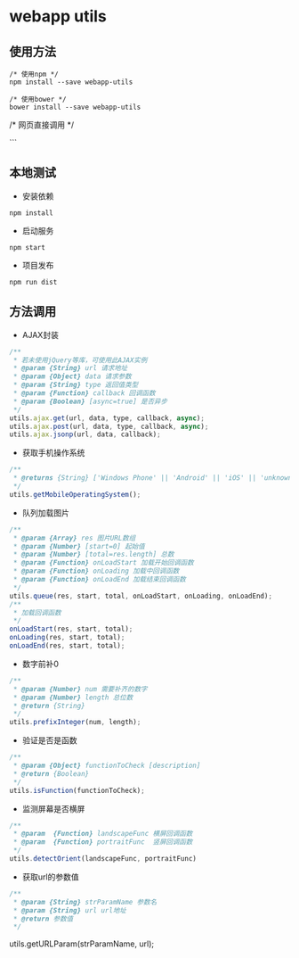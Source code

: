 # webapp utils

## 使用方法
```
/* 使用npm */
npm install --save webapp-utils
```
```
/* 使用bower */
bower install --save webapp-utils
```
/* 网页直接调用 */
<link rel="stylesheet" href="dist/orient.min.css">
<script src="dist/utils.min.js"></script>
```

## 本地测试

- 安装依赖

```
npm install
```

- 启动服务

```
npm start
```

- 项目发布

```
npm run dist
```

## 方法调用

- AJAX封装

``` javascript
/**
 * 若未使用jQuery等库，可使用此AJAX实例
 * @param {String} url 请求地址
 * @param {Object} data 请求参数
 * @param {String} type 返回值类型
 * @param {Function} callback 回调函数
 * @param {Boolean} [async=true] 是否异步
 */
utils.ajax.get(url, data, type, callback, async);
utils.ajax.post(url, data, type, callback, async);
utils.ajax.jsonp(url, data, callback);
```

- 获取手机操作系统

``` javascript
/**
 * @returns {String} ['Windows Phone' || 'Android' || 'iOS' || 'unknown']
 */
utils.getMobileOperatingSystem();
```

- 队列加载图片

``` javascript
/**
 * @param {Array} res 图片URL数组
 * @param {Number} [start=0] 起始值
 * @param {Number} [total=res.length] 总数
 * @param {Function} onLoadStart 加载开始回调函数
 * @param {Function} onLoading 加载中回调函数
 * @param {Function} onLoadEnd 加载结束回调函数
 */
utils.queue(res, start, total, onLoadStart, onLoading, onLoadEnd);
/**
 * 加载回调函数
 */
onLoadStart(res, start, total);
onLoading(res, start, total);
onLoadEnd(res, start, total);
```

- 数字前补0

``` javascript
/**
 * @param {Number} num 需要补齐的数字
 * @param {Number} length 总位数
 * @return {String}
 */
utils.prefixInteger(num, length);
```

- 验证是否是函数

``` javascript
/**
 * @param {Object} functionToCheck [description]
 * @return {Boolean}
 */
utils.isFunction(functionToCheck);
```

- 监测屏幕是否横屏

``` javascript
/**
 * @param  {Function} landscapeFunc 横屏回调函数
 * @param  {Function} portraitFunc  竖屏回调函数
 */
utils.detectOrient(landscapeFunc, portraitFunc)
```
- 获取url的参数值

``` javascript
/**
 * @param {String} strParamName 参数名
 * @param {String} url url地址
 * @return 参数值
 */
```
utils.getURLParam(strParamName, url);